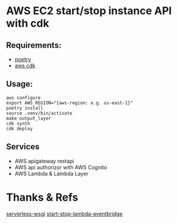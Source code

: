 # AWS EC2 start/stop instance API with cdk

## Requirements:
- [poetry](https://github.com/python-poetry/poetry)
- [aws cdk](https://github.com/aws/aws-cdk)


## Usage:
```shell
aws configure
export AWS_REGION="{aws-region: e.g. us-east-1}"
poetry install
source .venv/bin/activate
make output_layer
cdk synth
cdk deploy
```

## Services
- AWS apigateway restapi
- AWS api authorizor with AWS Cognito
- AWS Lambda & Lambda Layer


# Thanks & Refs
[serverless-wsgi](https://github.com/logandk/serverless-wsgi)
[start-stop-lambda-eventbridge](https://aws.amazon.com/tw/premiumsupport/knowledge-center/start-stop-lambda-eventbridge/)

